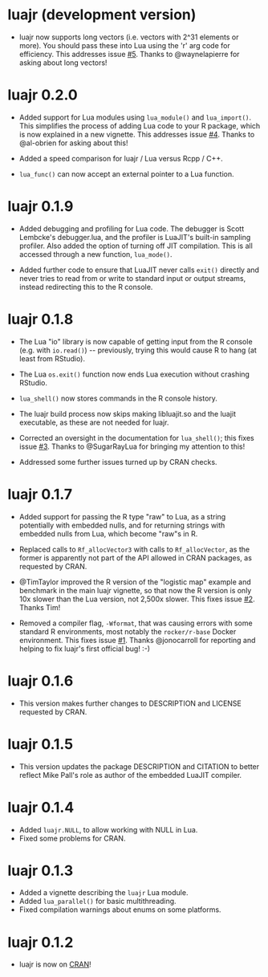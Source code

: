 # luajr (development version)

-   luajr now supports long vectors (i.e. vectors with 2^31 elements or more).
    You should pass these into Lua using the 'r' arg code for efficiency. This 
    addresses issue [#5](https://github.com/nicholasdavies/luajr/issues/5). 
    Thanks to @waynelapierre for asking about long vectors!

# luajr 0.2.0

-   Added support for Lua modules using `lua_module()` and `lua_import()`. This 
    simplifies the process of adding Lua code to your R package, which is now
    explained in a new vignette. This addresses issue 
    [#4](https://github.com/nicholasdavies/luajr/issues/4). Thanks to 
    @al-obrien for asking about this!
    
-   Added a speed comparison for luajr / Lua versus Rcpp / C++.

-   `lua_func()` can now accept an external pointer to a Lua function. 

# luajr 0.1.9

-   Added debugging and profiling for Lua code. The debugger is Scott Lembcke's
    debugger.lua, and the profiler is LuaJIT's built-in sampling profiler. Also
    added the option of turning off JIT compilation. This is all accessed 
    through a new function, `lua_mode()`.

-   Added further code to ensure that LuaJIT never calls `exit()` directly and
    never tries to read from or write to standard input or output streams, 
    instead redirecting this to the R console.

# luajr 0.1.8

-   The Lua "io" library is now capable of getting input from the R console
    (e.g. with `io.read()`) -- previously, trying this would cause R to hang
    (at least from RStudio).
    
-   The Lua `os.exit()` function now ends Lua execution without crashing RStudio.

-   `lua_shell()` now stores commands in the R console history.

-   The luajr build process now skips making libluajit.so and the luajit 
    executable, as these are not needed for luajr.
    
-   Corrected an oversight in the documentation for `lua_shell()`; this fixes
    issue [#3](https://github.com/nicholasdavies/luajr/issues/3). Thanks to
    @SugarRayLua for bringing my attention to this!

-   Addressed some further issues turned up by CRAN checks.

# luajr 0.1.7

-   Added support for passing the R type "raw" to Lua, as a string potentially
    with embedded nulls, and for returning strings with embedded nulls from 
    Lua, which become "raw"s in R.
    
-   Replaced calls to `Rf_allocVector3` with calls to `Rf_allocVector`, as the 
    former is apparently not part of the API allowed in CRAN packages, as 
    requested by CRAN.

-   @TimTaylor improved the R version of the "logistic map" example and 
    benchmark in the main luajr vignette, so that now the R version is only 
    10x slower than the Lua version, not 2,500x slower. This fixes issue 
    [#2](https://github.com/nicholasdavies/luajr/issues/2). Thanks Tim!

-   Removed a compiler flag, `-Wformat`, that was causing errors with some 
    standard R environments, most notably the `rocker/r-base` Docker 
    environment. This fixes issue 
    [#1](https://github.com/nicholasdavies/luajr/issues/1). Thanks @jonocarroll 
    for reporting and helping to fix luajr's first official bug! :-)

# luajr 0.1.6

-   This version makes further changes to DESCRIPTION and LICENSE requested
    by CRAN.

# luajr 0.1.5

-   This version updates the package DESCRIPTION and CITATION to better reflect
    Mike Pall's role as author of the embedded LuaJIT compiler.

# luajr 0.1.4

-   Added `luajr.NULL`, to allow working with NULL in Lua.
-   Fixed some problems for CRAN.

# luajr 0.1.3

-   Added a vignette describing the `luajr` Lua module.
-   Added `lua_parallel()` for basic multithreading.
-   Fixed compilation warnings about enums on some platforms.

# luajr 0.1.2

-   luajr is now on [CRAN](https://CRAN.R-project.org/package=luajr)!
